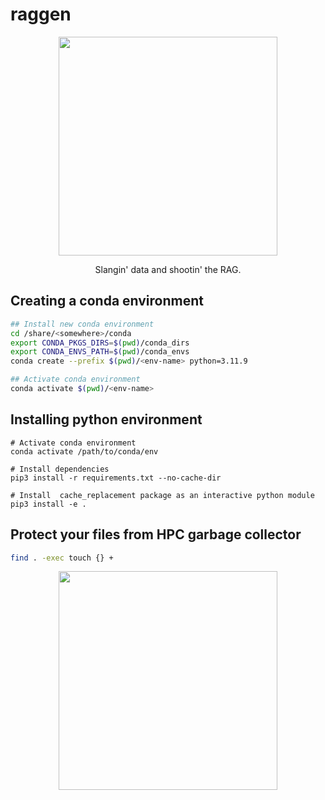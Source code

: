 # raggen

<p align="center">
  <img src="https://github.com/user-attachments/assets/1ea28c12-bef7-4811-94fb-8d6448e0b8b0" width=350 />
</p>
<p align="center">
  Slangin' data and shootin' the RAG.
</p>


## Creating a conda environment
```bash
## Install new conda environment
cd /share/<somewhere>/conda
export CONDA_PKGS_DIRS=$(pwd)/conda_dirs
export CONDA_ENVS_PATH=$(pwd)/conda_envs
conda create --prefix $(pwd)/<env-name> python=3.11.9

## Activate conda environment
conda activate $(pwd)/<env-name>
```

## Installing python environment
```
# Activate conda environment
conda activate /path/to/conda/env

# Install dependencies 
pip3 install -r requirements.txt --no-cache-dir

# Install  cache_replacement package as an interactive python module
pip3 install -e .
```

## Protect your files from HPC garbage collector
```bash
find . -exec touch {} +
```
<p align="center">
  <img src="https://github.com/user-attachments/assets/b8787d88-4004-45f8-8b92-914333a54e79" width=350 />
</p>

